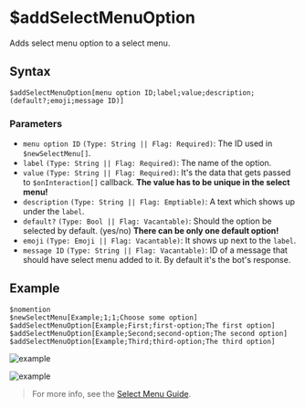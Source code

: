 # $addSelectMenuOption
Adds select menu option to a select menu.

## Syntax
```
$addSelectMenuOption[menu option ID;label;value;description;(default?;emoji;message ID)]
```
### Parameters
- `menu option ID` `(Type: String || Flag: Required)`: The ID used in `$newSelectMenu[]`.
- `label` `(Type: String || Flag: Required)`: The name of the option.
- `value` `(Type: String || Flag: Required)`: It's the data that gets passed to `$onInteraction[]` callback. **The value has to be unique in the select menu!**
- `description` `(Type: String || Flag: Emptiable)`: A text which shows up under the `label`.
- `default?` `(Type: Bool || Flag: Vacantable)`: Should the option be selected by default. (yes/no) **There can be only one default option!**
- `emoji` `(Type: Emoji || Flag: Vacantable)`: It shows up next to the `label`.
- `message ID` `(Type: String || Flag: Vacantable)`: ID of a message that should have select menu added to it. By default it's the bot's response.

## Example
```
$nomention
$newSelectMenu[Example;1;1;Choose some option]
$addSelectMenuOption[Example;First;first-option;The first option]
$addSelectMenuOption[Example;Second;second-option;The second option]
$addSelectMenuOption[Example;Third;third-option;The third option]
```

![example](https://user-images.githubusercontent.com/113303649/209933666-9ec8ecfc-e666-4caa-b7cb-b0b3c4cdea02.png)


![example](https://user-images.githubusercontent.com/113303649/209933373-978c8ade-157f-4991-bb93-929430b4a4eb.png)



> For more info, see the [Select Menu Guide](../guides/selectmenu.md).
